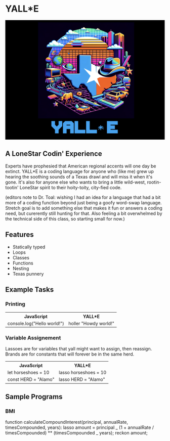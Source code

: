 # YALL\*E

![](images/logo/logo.001.png)

## A LoneStar Codin' Experience

Experts have prophesied that American regional accents will one day be extinct. YALL\*E is a coding language for anyone who (like me) grew up hearing the soothing sounds of a Texas drawl and will miss it when it's gone. It's also for anyone else who wants to bring a little wild-west, rootin-tootin' LoneStar spirit to their hoity-toity, city-fied code.

(editors note to Dr. Toal: wishing I had an idea for a language that had a bit more of a coding function beyond just being a goofy word-swap language. Stretch goal is to add something else that makes it fun or answers a coding need, but curerently still hunting for that. Also feeling a bit overwhelmed by the technical side of this class, so starting small for now.)

## Features

- Statically typed
- Loops
- Classes
- Functions
- Nesting
- Texas punnery

## Example Tasks

### Printing

<table>
<tr> <th>JavaScript</th><th>YALL*E</th>
</tr>
<tr>
<td>
console.log("Hello world!")     
</td>
<td>
holler "Howdy world!"
</td>
<tr>
</table>

### Variable Assignement

Lassoes are for variables that yall might want to assign, then reassign. Brands are for constants that will forever be in the same herd.

<table>
<tr> 
<th>JavaScript</th>
<th>YALL*E</th><tr>
</tr>
<tr>
<td>
let horseshoes = 10
</td>
<td>
lasso horseshoes = 10
</td>
</tr>
<tr>
<td>
const HERD = "Alamo"
</td>
<td>
lasso HERD = "Alamo"
</td>
</tr>
</table>

## Sample Programs

### BMI

function calculateCompoundInterest(principal, annualRate, timesCompounded, years):
lasso amount = principal _ (1 + annualRate / timesCompounded) \*\* (timesCompounded _ years);
reckon amount;
